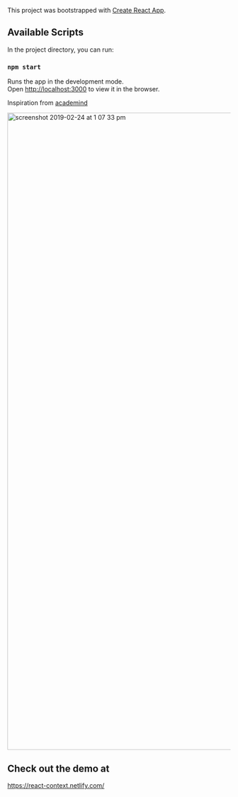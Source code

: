 This project was bootstrapped with [Create React App](https://github.com/facebook/create-react-app).

## Available Scripts

In the project directory, you can run:

### `npm start`

Runs the app in the development mode.<br>
Open [http://localhost:3000](http://localhost:3000) to view it in the browser.


Inspiration from [academind](https://academind.com/learn/react/redux-vs-context-api/)



<img width="1439" alt="screenshot 2019-02-24 at 1 07 33 pm" src="https://user-images.githubusercontent.com/13532530/53296444-324f7100-3835-11e9-8bac-e42dc400670f.png">


## Check out the demo at 
https://react-context.netlify.com/
